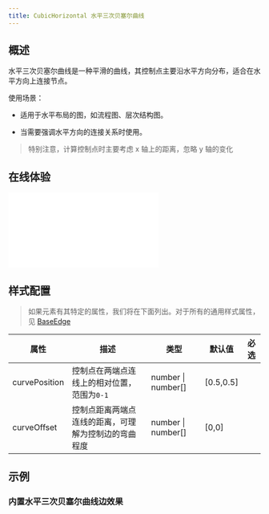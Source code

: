 ```yaml
---
title: CubicHorizontal 水平三次贝塞尔曲线
---
```


## 概述

水平三次贝塞尔曲线是一种平滑的曲线，其控制点主要沿水平方向分布，适合在水平方向上连接节点。

使用场景：

- 适用于水平布局的图，如流程图、层次结构图。

- 当需要强调水平方向的连接关系时使用。

> 特别注意，计算控制点时主要考虑 x 轴上的距离，忽略 y 轴的变化

## 在线体验

<embed src="@/common/api/elements/edges/cubic-horizontal.md"></embed>

## 样式配置

> 如果元素有其特定的属性，我们将在下面列出。对于所有的通用样式属性，见 [BaseEdge](/manual/element/edge/build-in/base-edge)

| 属性          | 描述                                                 | 类型                   | 默认值    | 必选 |
| ------------- | ---------------------------------------------------- | ---------------------- | --------- | ---- |
| curvePosition | 控制点在两端点连线上的相对位置，范围为`0-1`          | number &#124; number[] | [0.5,0.5] |      |
| curveOffset   | 控制点距离两端点连线的距离，可理解为控制边的弯曲程度 | number &#124; number[] | [0,0]     |      |

## 示例

### 内置水平三次贝塞尔曲线边效果

<Playground path="element/edge/demo/horizontal-cubic.js" rid="default-cubic-horizontal-edge" height='520px'></Playground>
